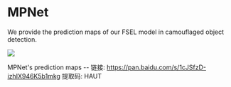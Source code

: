 # MPNet
We provide the prediction maps of our FSEL model in camouflaged object detection.

![](https)

MPNet's prediction maps --  链接: https://pan.baidu.com/s/1cJSfzD-izhIX946K5b1mkg 提取码: HAUT

